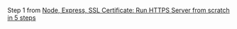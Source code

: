 Step 1 from [Node, Express, SSL Certificate: Run HTTPS Server from scratch in 5 steps](https://dev.to/omergulen/step-by-step-node-express-ssl-certificate-run-https-server-from-scratch-in-5-steps-5b87)